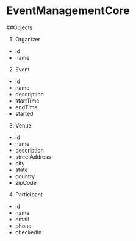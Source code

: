 # EventManagementCore

##Objects
 1. Organizer
   - id
   - name
 2. Event
   - id
   - name
   - description
   - startTime
   - endTime
   - started
 3. Venue
   - id
   - name
   - description
   - streetAddress
   - city
   - state
   - country
   - zipCode
 4. Participant
   - id
   - name
   - email
   - phone
   - checkedIn 
